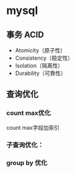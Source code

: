 # mysql

## 事务 ACID
* Atomicity（原子性）
* Consistency（稳定性）
* Isolation（隔离性）
* Durability（可靠性）


## 查询优化
### count max优化
count max字段加索引
### 子查询优化：
### group by 优化
